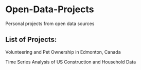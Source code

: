 # Open-Data-Projects

Personal projects from open data sources


## List of Projects:

Volunteering and Pet Ownership in Edmonton, Canada

Time Series Analysis of US Construction and Household Data


